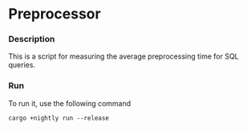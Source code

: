 # Preprocessor

### Description
This is a script for measuring the average preprocessing time for SQL queries.


### Run
To run it, use the following command
```
cargo +nightly run --release
```

